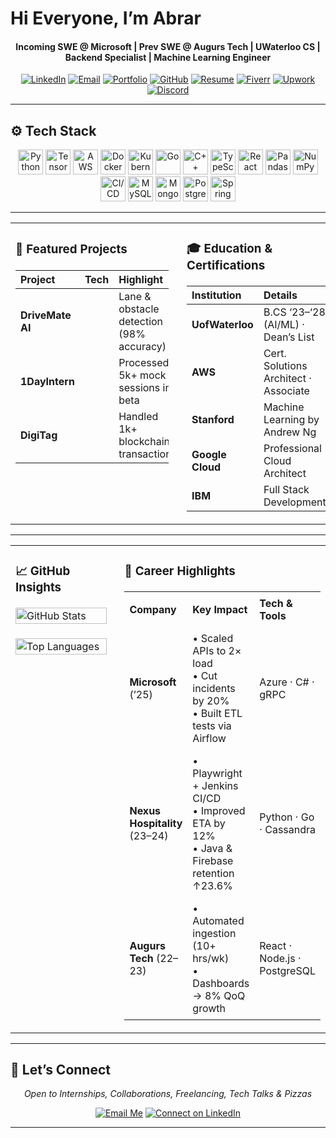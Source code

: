 # Hi Everyone, I’m **Abrar**  
<h4 align = "center">Incoming SWE @ Microsoft | Prev SWE @ Augurs Tech | UWaterloo CS | Backend Specialist | Machine Learning Engineer</h4>

<p align="center"> 
  <a href="https://www.linkedin.com/in/abrar-ahmad-36b949271/"><img alt="LinkedIn" src="https://img.shields.io/badge/LinkedIn-0A66C2?style=for-the-badge&logo=linkedin&logoColor=white" /></a>
  <a href="mailto:abrarahmad.professional@gmail.com"><img alt="Email" src="https://img.shields.io/badge/Email-EA4335?style=for-the-badge&logo=gmail&logoColor=white" /></a>
  <a href="https://abrarislive.vercel.app/"><img alt="Portfolio" src="https://img.shields.io/badge/Portfolio-4285F4?style=for-the-badge&logo=google-chrome&logoColor=white" /></a>
  <a href="https://github.com/abrarahmad1510"><img alt="GitHub" src="https://img.shields.io/badge/GitHub-181717?style=for-the-badge&logo=github&logoColor=white" /></a>
  <a href="https://drive.google.com/file/d/1Jx46095Ik56h0qTjzAlsQRHBzQ0Ni-Wz/view?usp=sharing" target="_blank" rel="noopener"><img alt="Resume" src="https://img.shields.io/badge/Resume-Lightgrey?style=for-the-badge&logo=file-pdf&logoColor=white" /></a>
  <a href="https://www.fiverr.com/yourusername"><img alt="Fiverr" src="https://img.shields.io/badge/Fiverr-1DBF73?style=for-the-badge&logo=fiverr&logoColor=white" /></a>
  <a href="https://www.upwork.com/freelancers/yourusername"><img alt="Upwork" src="https://img.shields.io/badge/Upwork-1FB57B?style=for-the-badge&logo=upwork&logoColor=white" /></a>
  <a href="https://discord.gg/yourserver"><img alt="Discord" src="https://img.shields.io/badge/Discord-7289DA?style=for-the-badge&logo=discord&logoColor=white" /></a>
</p>

---

## ⚙️ Tech Stack
<p align="center">
  <img alt="Python" src="https://img.shields.io/badge/-3776AB?logo=python&logoColor=white" height="40" />
  <img alt="TensorFlow" src="https://img.shields.io/badge/-FF6F00?logo=tensorflow&logoColor=white" height="40" />
  <img alt="AWS" src="https://img.shields.io/badge/-232F3E?logo=amazon-aws&logoColor=white" height="40" />
  <img alt="Docker" src="https://img.shields.io/badge/-2496ED?logo=docker&logoColor=white" height="40" />
  <img alt="Kubernetes" src="https://img.shields.io/badge/-326CE5?logo=kubernetes&logoColor=white" height="40" />
  <img alt="Go" src="https://img.shields.io/badge/-00ADD8?logo=go&logoColor=white" height="40" />
  <img alt="C++" src="https://img.shields.io/badge/-00599C?logo=c%2b%2b&logoColor=white" height="40" />
  <img alt="TypeScript" src="https://img.shields.io/badge/-3178C6?logo=typescript&logoColor=white" height="40" />
  <img alt="React" src="https://img.shields.io/badge/-61DAFB?logo=react&logoColor=black" height="40" />
  <img alt="Pandas" src="https://img.shields.io/badge/-150458?logo=pandas&logoColor=white" height="40" />
  <img alt="NumPy" src="https://img.shields.io/badge/-013243?logo=numpy&logoColor=white" height="40" />
  <img alt="CI/CD" src="https://img.shields.io/badge/-000000?logo=github-actions&logoColor=white" height="40" />
  <img alt="MySQL" src="https://img.shields.io/badge/-4479A1?logo=mysql&logoColor=white" height="40" />
  <img alt="MongoDB" src="https://img.shields.io/badge/-47A248?logo=mongodb&logoColor=white" height="40" />
  <img alt="PostgreSQL" src="https://img.shields.io/badge/-336791?logo=postgresql&logoColor=white" height="40" />
  <img alt="Spring Boot" src="https://img.shields.io/badge/-6DB33F?logo=spring-boot&logoColor=white" height="40" />
</p>

--- 

<!--code for the condensed two column table-->
<table width="100%" style="table-layout:fixed;">
  <tr>
    <td width="30%" valign="top" style="padding-right:4%; word-wrap:break-word; line-height:1.5;">
      <h3>🌟 Featured Projects</h3>
      <table width="100%" style="table-layout:fixed; word-wrap:break-word;">
        <thead>
          <tr>
            <th align="left">Project</th>
            <th align="left">Tech</th>
            <th align="left">Highlight</th>
          </tr>
        </thead>
        <tbody>
          <tr>
            <td><strong>DriveMate AI</strong></td>
            <td>
              <img src="https://img.shields.io/badge/TensorFlow-FF6F00?logo=tensorflow&logoColor=white" height="12" />
              <img src="https://img.shields.io/badge/OpenCV-5C3EE8?logo=opencv&logoColor=white" height="12" />
            </td>
            <td style="white-space:normal;">
              Lane &amp; obstacle detection<br>
              (98% accuracy)
            </td>
          </tr>
          <tr>
            <td><strong>1DayIntern</strong></td>
            <td>
              <img src="https://img.shields.io/badge/React-61DAFB?logo=react&logoColor=black" height="12" />
              <img src="https://img.shields.io/badge/Node.js-339933?logo=node.js&logoColor=white" height="12" />
            </td>
            <td style="white-space:normal;">
              Processed 5k+ mock<br>
              sessions in beta
            </td>
          </tr>
          <tr>
            <td><strong>DigiTag</strong></td>
            <td>
              <img src="https://img.shields.io/badge/Solidity-363636?logo=solidity&logoColor=white" height="12" />
              <img src="https://img.shields.io/badge/Web3.js-F16822?logo=web3js&logoColor=white" height="12" />
            </td>
            <td style="white-space:normal;">
              Handled 1k+ blockchain<br>
              transactions
            </td>
          </tr>   
        </tbody>
      </table>
    </td>
    <td width="70%" valign="top" style="word-wrap:break-word; line-height:1.4;">
      <h3>🎓 Education & Certifications</h3>
      <table width="100%" style="table-layout:fixed; word-wrap:break-word;">
        <thead>
          <tr>
            <th align="left">Institution</th>
            <th align="left">Details</th>
          </tr>
        </thead>
        <tbody>
          <tr>
            <td><strong>UofWaterloo</strong></td>
            <td style="white-space:normal;">B.CS ‘23–‘28 (AI/ML) · Dean’s List</td>
          </tr>
          <tr>
            <td><strong>AWS</strong></td>
            <td style="white-space:normal;">Cert. Solutions Architect · Associate</td>
          </tr>
          <tr>
            <td><strong>Stanford</strong></td>
            <td>Machine Learning by Andrew Ng</td>
          </tr>
          <tr>
            <td><strong>Google Cloud</strong></td>
            <td>Professional Cloud Architect</td>
          </tr>
          <tr>
            <td><strong>IBM</strong></td>
            <td>Full Stack Development</td>
          </tr>
        </tbody>
      </table>
    </td>
  </tr>
</table>

---
<!-- Condensed GitHub Insights & Career Highlights side-by-side -->
<table width="100%" style="table-layout:fixed; word-wrap:break-word;">
  <tr>
    <!-- GitHub Insights Column -->
    <td width="40%" valign="top" style="padding-right:4%; line-height:1.4;">
      <h3>📈 GitHub Insights</h3>
      <img
        alt="GitHub Stats"
        src="https://github-readme-stats.vercel.app/api?username=abrarahmad1510&show_icons=true&theme=dark&count_private=true"
        width="100%"
      /><br><br>
      <img
        alt="Top Languages"
        src="https://github-readme-stats.vercel.app/api/top-langs/?username=abrarahmad1510&layout=compact&theme=dark"
        width="100%"
      />
    </td>
    <!-- Career Highlights Column -->
    <td width="60%" valign="top" style="line-height:1.4;">
      <h3>💼 Career Highlights</h3>
      <table width="100%" style="table-layout:fixed; border-collapse:collapse; word-wrap:break-word;">
        <tr> 
          <th align="left" style="padding:8px;">Company</th>
          <th align="left" style="padding:8px;">Key Impact</th>
          <th align="left" style="padding:8px;">Tech &amp; Tools</th>
        </tr>
        <tr>
          <td style="padding:8px;"><strong>Microsoft</strong> (’25)</td>
          <td style="padding:8px;">
            • Scaled APIs to 2× load<br>
            • Cut incidents by 20%<br>
            • Built ETL tests via Airflow
          </td>
          <td style="padding:8px;">Azure · C# · gRPC</td>
        </tr>
        <tr>
          <td style="padding:8px;"><strong>Nexus Hospitality</strong> (23–24)</td>
          <td style="padding:8px;">
            • Playwright + Jenkins CI/CD<br>
            • Improved ETA by 12%<br>
            • Java & Firebase retention ↑23.6%
          </td>
          <td style="padding:8px;">Python · Go · Cassandra</td>
        </tr>
        <tr>
          <td style="padding:8px;"><strong>Augurs Tech</strong> (22–23)</td>
          <td style="padding:8px;">
            • Automated ingestion (10+ hrs/wk)<br>
            • Dashboards → 8% QoQ growth
          </td>
          <td style="padding:8px;">React · Node.js · PostgreSQL</td>
        </tr>
      </table>
    </td>
  </tr>
</table>

---

## 🤝 Let’s Connect
<p align="center"><em>Open to Internships, Collaborations, Freelancing, Tech Talks & Pizzas</em></p>
<p align="center">
  <a href="mailto:abrarahmad.professional@gmail.com"><img alt="Email Me" src="https://img.shields.io/badge/%20Email%20Me-EA4335?style=for-the-badge&logo=gmail&logoColor=white" /></a>
  <a href="https://www.linkedin.com/in/abrar-ahmad-36b949271/"><img alt="Connect on LinkedIn" src="https://img.shields.io/badge/🔗%20LinkedIn-0A66C2?style=for-the-badge&logo=linkedin&logoColor=white" /></a>
</p>

---

<p align="cent
![image](https://github.com/user-attachments/assets/0b26353f-7fa8-4a24-96f0-38b5ccc00a3b)
